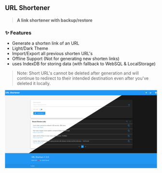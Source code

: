 ## URL Shortener

> #### A link shortener with backup/restore

### :sparkles: Features

- Generate a shorten link of an URL
- Light/Dark Theme
- Import/Export all previous shorten URL's
- Offline Support (Not for generating new shorten links)
- uses IndexDB for storing data (with fallback to WebSQL & LocalStorage)

> Note: Short URL's cannot be deleted after generation and will continue to redirect to their intended destination even after you've deleted it locally.

[![url shortener app screenshot](readme/url_shortener_screenshot.png 'URL Shortener App Light/Dark Screenshot')](https://abdulsamad.github.io/url_shortener_is.gd)
